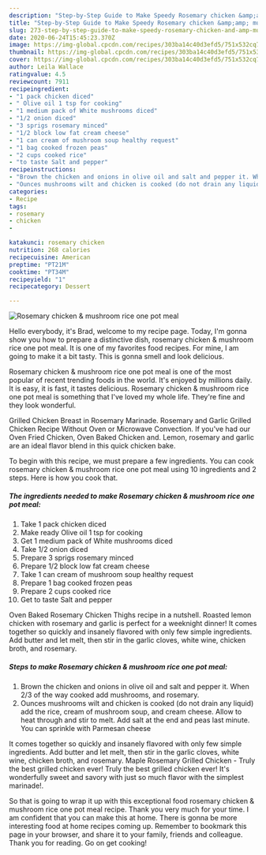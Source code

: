 ```yaml
---
description: "Step-by-Step Guide to Make Speedy Rosemary chicken &amp;amp; mushroom rice one pot meal"
title: "Step-by-Step Guide to Make Speedy Rosemary chicken &amp;amp; mushroom rice one pot meal"
slug: 273-step-by-step-guide-to-make-speedy-rosemary-chicken-and-amp-mushroom-rice-one-pot-meal
date: 2020-06-24T15:45:23.370Z
image: https://img-global.cpcdn.com/recipes/303ba14c40d3efd5/751x532cq70/rosemary-chicken-mushroom-rice-one-pot-meal-recipe-main-photo.jpg
thumbnail: https://img-global.cpcdn.com/recipes/303ba14c40d3efd5/751x532cq70/rosemary-chicken-mushroom-rice-one-pot-meal-recipe-main-photo.jpg
cover: https://img-global.cpcdn.com/recipes/303ba14c40d3efd5/751x532cq70/rosemary-chicken-mushroom-rice-one-pot-meal-recipe-main-photo.jpg
author: Leila Wallace
ratingvalue: 4.5
reviewcount: 7911
recipeingredient:
- "1 pack chicken diced"
- " Olive oil 1 tsp for cooking"
- "1 medium pack of White mushrooms diced"
- "1/2 onion diced"
- "3 sprigs rosemary minced"
- "1/2 block low fat cream cheese"
- "1 can cream of mushroom soup healthy request"
- "1 bag cooked frozen peas"
- "2 cups cooked rice"
- "to taste Salt and pepper"
recipeinstructions:
- "Brown the chicken and onions in olive oil and salt and pepper it. When 2/3 of the way cooked add mushrooms, and rosemary."
- "Ounces mushrooms wilt and chicken is cooked (do not drain any liquid) add the rice, cream of mushroom soup, and cream cheese. Allow to heat through and stir to melt. Add salt at the end and peas last minute. You can sprinkle with Parmesan cheese"
categories:
- Recipe
tags:
- rosemary
- chicken
- 

katakunci: rosemary chicken  
nutrition: 268 calories
recipecuisine: American
preptime: "PT21M"
cooktime: "PT34M"
recipeyield: "1"
recipecategory: Dessert

---
```



![Rosemary chicken &amp; mushroom rice one pot meal](https://img-global.cpcdn.com/recipes/303ba14c40d3efd5/751x532cq70/rosemary-chicken-mushroom-rice-one-pot-meal-recipe-main-photo.jpg)

Hello everybody, it's Brad, welcome to my recipe page. Today, I'm gonna show you how to prepare a distinctive dish, rosemary chicken &amp; mushroom rice one pot meal. It is one of my favorites food recipes. For mine, I am going to make it a bit tasty. This is gonna smell and look delicious.

Rosemary chicken &amp; mushroom rice one pot meal is one of the most popular of recent trending foods in the world. It's enjoyed by millions daily. It is easy, it is fast, it tastes delicious. Rosemary chicken &amp; mushroom rice one pot meal is something that I've loved my whole life. They're fine and they look wonderful.

Grilled Chicken Breast in Rosemary Marinade. Rosemary and Garlic Grilled Chicken Recipe Without Oven or Microwave Convection. If you&#39;ve had our Oven Fried Chicken, Oven Baked Chicken and. Lemon, rosemary and garlic are an ideal flavor blend in this quick chicken bake.


To begin with this recipe, we must prepare a few ingredients. You can cook rosemary chicken &amp; mushroom rice one pot meal using 10 ingredients and 2 steps. Here is how you cook that.

<!--inarticleads1-->

##### The ingredients needed to make Rosemary chicken &amp; mushroom rice one pot meal:

1. Take 1 pack chicken diced
1. Make ready  Olive oil 1 tsp for cooking
1. Get 1 medium pack of White mushrooms diced
1. Take 1/2 onion diced
1. Prepare 3 sprigs rosemary minced
1. Prepare 1/2 block low fat cream cheese
1. Take 1 can cream of mushroom soup healthy request
1. Prepare 1 bag cooked frozen peas
1. Prepare 2 cups cooked rice
1. Get to taste Salt and pepper


Oven Baked Rosemary Chicken Thighs recipe in a nutshell. Roasted lemon chicken with rosemary and garlic is perfect for a weeknight dinner! It comes together so quickly and insanely flavored with only few simple ingredients. Add butter and let melt, then stir in the garlic cloves, white wine, chicken broth, and rosemary. 

<!--inarticleads2-->

##### Steps to make Rosemary chicken &amp; mushroom rice one pot meal:

1. Brown the chicken and onions in olive oil and salt and pepper it. When 2/3 of the way cooked add mushrooms, and rosemary.
1. Ounces mushrooms wilt and chicken is cooked (do not drain any liquid) add the rice, cream of mushroom soup, and cream cheese. Allow to heat through and stir to melt. Add salt at the end and peas last minute. You can sprinkle with Parmesan cheese


It comes together so quickly and insanely flavored with only few simple ingredients. Add butter and let melt, then stir in the garlic cloves, white wine, chicken broth, and rosemary. Maple Rosemary Grilled Chicken - Truly the best grilled chicken ever! Truly the best grilled chicken ever! It&#39;s wonderfully sweet and savory with just so much flavor with the simplest marinade!. 

So that is going to wrap it up with this exceptional food rosemary chicken &amp; mushroom rice one pot meal recipe. Thank you very much for your time. I am confident that you can make this at home. There is gonna be more interesting food at home recipes coming up. Remember to bookmark this page in your browser, and share it to your family, friends and colleague. Thank you for reading. Go on get cooking!
